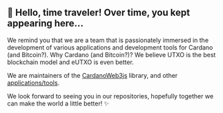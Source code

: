 ## 👋 Hello, time traveler! Over time, you kept appearing here...

We remind you that we are a team that is passionately immersed in the development of various applications and development tools for Cardano (and Bitcoin?). Why Cardano (and Bitcoin?)? We believe UTXO is the best blockchain model and eUTXO is even better.

We are maintainers of the [CardanoWeb3js](https://github.com/xray-network/cardano-web3-js) library, and other [applications/tools](https://github.com/xray-network/projects-map). 

We look forward to seeing you in our repositories, hopefully together we can make the world a little better! ✨
